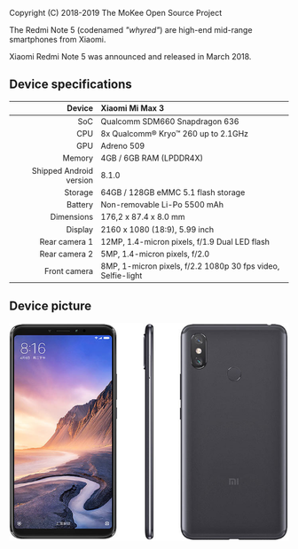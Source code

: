 Copyright (C) 2018-2019 The MoKee Open Source Project

The Redmi Note 5 (codenamed _"whyred"_) are high-end mid-range smartphones from Xiaomi.

Xiaomi Redmi Note 5 was announced and released in March 2018.

## Device specifications

| Device       | Xiaomi Mi Max 3                                 |
| -----------: | :---------------------------------------------- |
| SoC          | Qualcomm SDM660 Snapdragon 636                  |
| CPU          | 8x Qualcomm® Kryo™ 260 up to 2.1GHz             |
| GPU          | Adreno 509                                      |
| Memory       | 4GB / 6GB RAM (LPDDR4X)                         |
| Shipped Android version | 8.1.0                                |
| Storage      | 64GB / 128GB  eMMC 5.1 flash storage            |
| Battery      | Non-removable Li-Po 5500 mAh                    |
| Dimensions   | 176,2 x 87.4 x 8.0 mm                           |
| Display      | 2160 x 1080 (18:9), 5.99 inch                   |
| Rear camera 1 | 12MP, 1.4-micron pixels, f/1.9 Dual LED flash  |
| Rear camera 2 | 5MP, 1.4-micron pixels, f/2.0                  |
| Front camera | 8MP, 1-micron pixels, f/2.2 1080p 30 fps video, Selfie-light|

## Device picture

![Xiaomi Mi Max 3](https://github.com/Black-Seraph/device_xiaomi_nitrogen/raw/pie-aosip/image.jpg)
